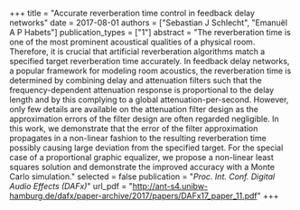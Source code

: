 +++
title = "Accurate reverberation time control in feedback delay networks"
date = 2017-08-01
authors = ["Sebastian J Schlecht", "Emanuël A P Habets"]
publication_types = ["1"]
abstract = "The reverberation time is one of the most prominent acoustical qualities of a physical room. Therefore, it is crucial that artificial reverberation algorithms match a specified target reverberation time accurately. In feedback delay networks, a popular framework for modeling room acoustics, the reverberation time is determined by combining delay and attenuation filters such that the frequency-dependent attenuation response is proportional to the delay length and by this complying to a global attenuation-per-second. However, only few details are available on the attenuation filter design as the approximation errors of the filter design are often regarded negligible. In this work, we demonstrate that the error of the filter approximation propagates in a non-linear fashion to the resulting reverberation time possibly causing large deviation from the specified target. For the special case of a proportional graphic equalizer, we propose a non-linear least squares solution and demonstrate the improved accuracy with a Monte Carlo simulation."
selected = false
publication = "*Proc. Int. Conf. Digital Audio Effects (DAFx)*"
url_pdf = "http://ant-s4.unibw-hamburg.de/dafx/paper-archive/2017/papers/DAFx17_paper_11.pdf"
+++

